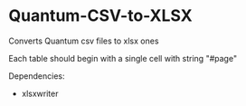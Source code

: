 # Quantum-CSV-to-XLSX
Converts Quantum csv files to xlsx ones

Each table should begin with a single cell with string "#page"

Dependencies:
* xlsxwriter
